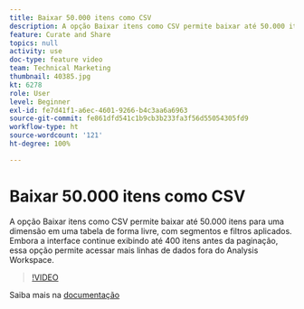 ```yaml
---
title: Baixar 50.000 itens como CSV
description: A opção Baixar itens como CSV permite baixar até 50.000 itens para uma dimensão em uma tabela de forma livre, com segmentos e filtros aplicados. Embora a interface continue exibindo até 400 itens antes da paginação, essa opção permite acessar mais linhas de dados fora do Analysis Workspace.
feature: Curate and Share
topics: null
activity: use
doc-type: feature video
team: Technical Marketing
thumbnail: 40385.jpg
kt: 6278
role: User
level: Beginner
exl-id: fe7d41f1-a6ec-4601-9266-b4c3aa6a6963
source-git-commit: fe861dfd541c1b9cb3b233fa3f56d55054305fd9
workflow-type: ht
source-wordcount: '121'
ht-degree: 100%

---
```


# Baixar 50.000 itens como CSV

A opção Baixar itens como CSV permite baixar até 50.000 itens para uma dimensão em uma tabela de forma livre, com segmentos e filtros aplicados. Embora a interface continue exibindo até 400 itens antes da paginação, essa opção permite acessar mais linhas de dados fora do Analysis Workspace.

>[!VIDEO](https://video.tv.adobe.com/v/40385/?quality=12&learn=on)

Saiba mais na [documentação](https://experienceleague.adobe.com/docs/analytics/analyze/analysis-workspace/curate-share/download-send.html?lang=pt-BR)
